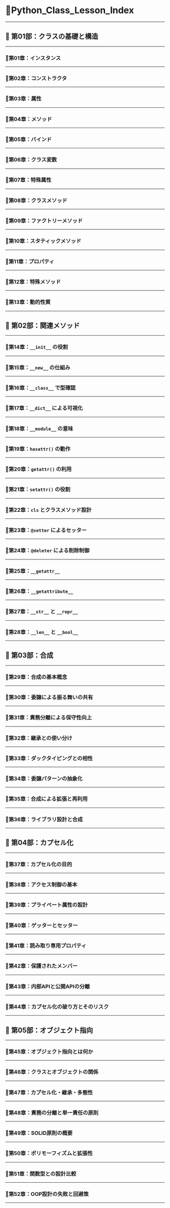 # 📢Python_Class_Lesson_Index

---

## 📍 第01部：クラスの基礎と構造

---

### 📝第01章：インスタンス

---

### 📝第02章：コンストラクタ

---

### 📝第03章：属性

---

### 📝第04章：メソッド

---

### 📝第05章：バインド

---

### 📝第06章：クラス変数

---

### 📝第07章：特殊属性

---

### 📝第08章：クラスメソッド

---

### 📝第09章：ファクトリーメソッド

---

### 📝第10章：スタティックメソッド

---

### 📝第11章：プロパティ

---

### 📝第12章：特殊メソッド

---

### 📝第13章：動的性質

---

## 📍 第02部：関連メソッド

---

### 📝第14章：`__init__` の役割

---

### 📝第15章：`__new__` の仕組み

---

### 📝第16章：`__class__` で型確認

---

### 📝第17章：`__dict__` による可視化

---

### 📝第18章：`__module__` の意味

---

### 📝第19章：`hasattr()` の動作

---

### 📝第20章：`getattr()` の利用

---

### 📝第21章：`setattr()` の役割

---

### 📝第22章：`cls` とクラスメソッド設計

---

### 📝第23章：`@setter` によるセッター

---

### 📝第24章：`@deleter` による削除制御

---

### 📝第25章：`__getattr__`

---

### 📝第26章：`__getattribute__`

---

### 📝第27章：`__str__` と `__repr__`

---

### 📝第28章：`__len__` と `__bool__`

---

## 📍 第03部：合成

---

### 📝第29章：合成の基本概念

---

### 📝第30章：委譲による振る舞いの共有

---

### 📝第31章：責務分離による保守性向上

---

### 📝第32章：継承との使い分け

---

### 📝第33章：ダックタイピングとの相性

---

### 📝第34章：委譲パターンの抽象化

---

### 📝第35章：合成による拡張と再利用

---

### 📝第36章：ライブラリ設計と合成

---

## 📍 第04部：カプセル化

---

### 📝第37章：カプセル化の目的

---

### 📝第38章：アクセス制御の基本

---

### 📝第39章：プライベート属性の設計

---

### 📝第40章：ゲッターとセッター

---

### 📝第41章：読み取り専用プロパティ

---

### 📝第42章：保護されたメンバー

---

### 📝第43章：内部APIと公開APIの分離

---

### 📝第44章：カプセル化の破り方とそのリスク

---

## 📍 第05部：オブジェクト指向

---

### 📝第45章：オブジェクト指向とは何か

---

### 📝第46章：クラスとオブジェクトの関係

---

### 📝第47章：カプセル化・継承・多態性

---

### 📝第48章：責務の分離と単一責任の原則

---

### 📝第49章：SOLID原則の概要



---

### 📝第50章：ポリモーフィズムと拡張性

---

### 📝第51章：関数型との設計比較

---

### 📝第52章：OOP設計の失敗と回避策

---
